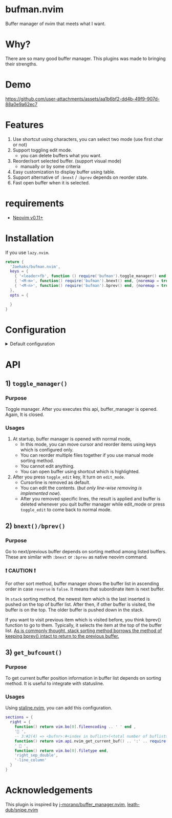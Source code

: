 # bufman.nvim
Buffer manager of nvim that meets what I want.

# Why?
There are so many good buffer manager. This plugins was made to bringing their strengths.

# Demo
https://github.com/user-attachments/assets/aa1b6bf2-dd4b-49f9-907d-88a0e9a62ec7


# Features

1) Use shortcut using characters, you can select two mode (use first char or not)
2) Support toggling edit mode.
	- you can delete buffers what you want.
3) Reorder/sort selected buffer. (support visual mode)
	- manually or by some criteria
4) Easy customization to display buffer using table.
5) Support alternative of `:bnext` / `:bprev` depends on reorder state.
6) Fast open buffer when it is selected.

# requirements
- [Neovim v0.11+](https://github.com/neovim/neovim)

# Installation

If you use `lazy.nvim`.


```lua
return {
  'Jaehaks/bufman.nvim',
  keys = {
    { '<leader>fb', function () require('bufman').toggle_manager() end , {noremap = true, desc = 'open buffer window'} },
    { '<M-m>', function() require('bufman').bnext() end, {noremap = true, desc = 'go to next buffer'} },
    { '<M-n>', function() require('bufman').bprev() end, {noremap = true, desc = 'go to previous buffer'} },
  },
  opts = {

  }
}
```


# Configuration

<details>
	<summary> Default configuration </summary>

- Default configuration of `bufman` is like this.

```lua
require('bufman').setup({
  -- Prefix shortcut to open buffer
  -- [jkhl] and [keys in configuration] will be ignored although these characters are in charlist
  shortcut = {
    charlist = 'qwertyuiopasdfghlzxcvbnmQWERTYUIOPASDFGHLZXCVBNM', -- 44 buffers are supported
    use_first_letter = true, -- if true, set shortcut following first letter of file name
    -- If first letters of files are duplicated, from the seconds one onwards, it will be set by order of charlist.
  },

  -- Format which items are shown in buffer manager.
  -- All absolute paths are displayed with relative of '~'.
  -- All relative paths starts with ':' if they are displayed under ~
  -- These fields will be separated with white space and left aligned.
  -- In edit mode with 'e', {bufnr, icon, shortcut, indicator} will be hidden.
  -- bufnr : buffer id
  -- fullfile : absolute path of file
  -- relfile_pwd : relative file path of current pwd of focused buffer before buffer manager opens
  -- filename : filename and extension only
  -- fulldir : absolute path of parent directory of each file
  -- reldir_pwd : relative parent directory path of current pwd of focused buffer
  -- minfile : show filename as default, prepends parent path until these files can be distinguished
  -- 			 when they have same filename. such as ':bufman/init.lua'
  -- mindir : show empty as default, show parent path until these files can be distinguished
  -- 			when they have same filename. ':bufman/'
  -- indicator : 2 characters which supports showing buffer states. +# or +%
  -- 			   + means modified / # means alternate buffer / % means current focused buffer
  -- shortcut : shortcut to go to buffer (required)
  -- icon : icon by nvim-web-devicons
  formatter = {'shortcut', 'icon', 'indicator', 'filename', 'mindir', 'relfile_pwd'},

  -- Default keys in buffer manager operation
  keys = {
    toggle_edit = 'e',      -- toggle edit mode
    reorder_upper = 'K',    -- reorder selected buffer to upper direction in buffer manager
    reorder_lower = 'J',    -- reorder selected buffer to lower direction in buffer manager
    update_and_close = 'q', -- apply current buffer manager state and close
    close = '<Esc>',        -- close without applying buffer manager state
  },

  -- Extra keys to open in mormal mode of buffer manager.
  -- Insert 'key = command' what you want.
  -- it is same with vim.cmd(command <selected item>) if you enter 'key' in normal mode
  extra_keys = {
    ['<C-v>'] = 'vsplit', -- open selected buffer with vertical split
    ['<C-h>'] = 'split',  -- open selected buffer with horizontal split
    ['<C-f>'] = 'only',   -- open selected buffer to fullscreen
  },

  -- Window options
  -- Three items are supported only
  winopts = {
    -- if 0~1 of width/height, it means that ratio of floating window to the neovim instance size
    -- if > 1, it means lines/columns of floating window
    -- if nil, it will fit to the contents of floating window
    width = 0.9,
    height = nil,
    borderchars = 'rounded',
  },

  -- If you want to change additional option of buffer manager, you can this
  -- It will be used by vim.api.nvim_set_option_value(key, value, { win = winid } or { buf = bufnr })
  -- If you set vim.o.number / relativenumber already in your own option, this option will apply to the
  -- buffer manager automatically, and the option value in `winlocal` is useless.
  bufopts = {
    winlocal = {
      number = false,
      relativenumber = false,
      signcolumn = 'no',
    },
    buflocal = {
    },
  },

  -- sort buffer by {bufnr|lastused|filename|stack} method for navigating
  -- if you don't want to sort, use nil (manual mode)
  -- you can reorder buffer using upper/lower key in manual mode only.
  -- bufnr : buffer number
  -- lastused : last visited date. using getinfo()
  -- 		    It is useful if you go to alternate buffer only when using bnext()/bprev().
  -- filename : file name only.
  -- stack : visited history order.
  -- 		 If you move any buffer using bnext()/bprev(), it just iterate over the buffer list without changing order.
  --		 It you open buffer using buffer manager or others, it consider as hoping
  --		 so the buffer will be first item of stack and others will follow in visited order.
  sort = {
    method = nil,
    reverse = false,
  },

  -- where you cursor focus at buffer manager startup
  -- first : first line
  -- current : current buffer
  -- alternate : alternate buffer (if it doesn't exist, use current)
  focus = 'alternate',
})
```

</details>


# API

## 1) `toggle_manager()`

### Purpose

Toggle manager. After you executes this api, buffer_manager is opened. Again, It is closed.

### Usages

1) At startup, buffer manager is opened with normal mode,
	- In this mode, you can move cursor and reorder items using keys which is configured only.
	- You can reorder multiple files together if you use manual mode sorting method.
	- You cannot edit anything.
	- You can open buffer using shortcut which is highlighted.
2) After you press `toggle_edit` key, It turn on `edit_mode`.
	- Cursorline is removed as default.
	- You can edit the contents. (_but only line-wise removing is implemented now_).
	- After you removed specific lines, the result is applied and buffer is deleted
	  whenever you quit buffer manager while edit_mode or press `toggle_edit` to come back to normal mode.


## 2) `bnext()/bprev()`

### Purpose

Go to next/previous buffer depends on sorting method among listed buffers.
These are similar with `:bnext` or `:bprev` as native neovim command.

### ❗ CAUTION ❗

For other sort method, buffer manager shows the buffer list in ascending order in case `reverse` is `false`.
It means that subordinate item is next buffer.

In `stack` sorting method, the newest item which is the last inserted is pushed on the top of buffer list.
After then, if other buffer is visited, the buffer is on the top. The older buffer is pushed down in the stack.

If you want to visit previous item which is visited before, you think bprev() function to go to them.
Typically, it selects the item at the top of the buffer list.
<u>As is commonly thought, stack sorting method borrows the method of keeping bprev() intact to return to the previous buffer.</u>


## 3) `get_bufcount()`

### Purpose

To get current buffer position information in buffer list depends on sorting method.
It is useful to integrate with statusline.

### Usages

Using [staline.nvim](https://github.com/tamton-aquib/staline.nvim), you can add this configuration.
```lua
sections = {
  right = {
    function() return vim.bo[0].fileencoding .. ' ' end ,
    ' ',
    -- 3:#2(4) => <bufnr>:#<index in buflist>(<total number of buflist>)
    function() return vim.api.nvim_get_current_buf() .. ':' .. require('bufman').get_bufcount() end,
    '  ',
    function() return vim.bo[0].filetype end,
    'right_sep_double',
    '-line_column'
  }
}
```



# Acknowledgements

This plugin is inspired by [j-morano/buffer_manager.nvim](https://github.com/j-morano/buffer_manager.nvim), [leath-dub/snipe.nvim](https://github.com/leath-dub/snipe.nvim)
